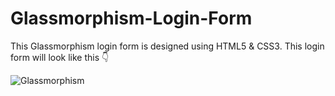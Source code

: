 # Glassmorphism-Login-Form
This Glassmorphism login form is designed using HTML5 & CSS3.
This login form will look like this 👇

![Glassmorphism](https://github.com/mdghufranwarsi/Glassmorphism-Login-Form/assets/163352873/88c4c9f6-7e3a-4b78-adab-b439c4a3dc99)
